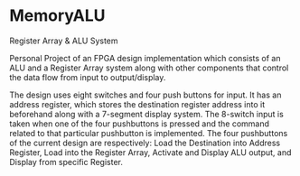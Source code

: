 # MemoryALU
Register Array & ALU System

Personal Project of an FPGA design implementation which consists of an ALU and a Register Array system along with other components that control the data flow from input to output/display. 

The design uses eight switches and four push buttons for input. It has an address register, which stores the destination register address into it beforehand along with a 7-segment display system. The 8-switch input is taken when one of the four pushbuttons is pressed and the command related to that particular pushbutton is implemented. The four pushbuttons of the current design are respectively: Load the Destination into Address Register, Load into the Register Array, Activate and Display ALU output, and Display from specific Register. 
